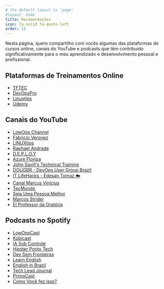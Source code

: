```yaml
---
# the default layout is 'page'
#layout: home
title: Recomendações
icon: fa-solid fa-quote-left
order: 12
---
```


Nesta página, quero compartilho com vocês algumas das plataformas de cursos online, canais do YouTube e podcasts que têm contribuído significativamente para o meu aprendizado e desenvolvimento pessoal e profissional.

## Plataformas de Treinamentos Online

- <i class="fa-solid fa-link"></i> [TFTEC](https://www.tftec.com.br)
- <i class="fa-solid fa-link"></i> [DevOpsPro](https://curso.devopspro.com.br/)
- <i class="fa-solid fa-link"></i> [Linuxtips](https://www.linuxtips.io/)
- <i class="fa-solid fa-link"></i> [Udemy](https://www.udemy.com/) 
  
## Canais do YouTube

- <i class="fab fa-youtube"></i> [LowOps Channel](https://www.youtube.com/@LowOps-Channel)
- <i class="fab fa-youtube"></i> [Fabricio Veronez](https://www.youtube.com/@fabricioveronez)
- <i class="fab fa-youtube"></i> [LINUXtips](https://www.youtube.com/@LinuxTips)
- <i class="fab fa-youtube"></i> [Raphael Andrade](https://www.youtube.com/@RaphaelAndrade)
- <i class="fab fa-youtube"></i> [D.E.P.L.O.Y](https://www.youtube.com/@D.E.P.L.O.Y)
- <i class="fab fa-youtube"></i> [Azure Floripa](https://www.youtube.com/@AzureFloripa)
- <i class="fab fa-youtube"></i> [John Savill's Technical Training](https://www.youtube.com/@NTFAQGuy)
- <i class="fab fa-youtube"></i> [DOUGBR - DevOps User Group Brazil](https://www.youtube.com/@dougbrazil)
- <i class="fab fa-youtube"></i> [IT LifeHacks - Edesan Tomaz ☁️](https://www.youtube.com/@ITLifeHacks)
- <i class="fab fa-youtube"></i> [Canal Marcus Vinícius](https://www.youtube.com/@canalmarcusvinicius/videos)
- <i class="fab fa-youtube"></i> [TecMundo](https://www.youtube.com/@tecmundo)
- <i class="fab fa-youtube"></i> [Seja Uma Pessoa Melhor](https://www.youtube.com/@sejaumapessoamelhor)
- <i class="fab fa-youtube"></i> [Marcos Strider](https://www.youtube.com/@marcostrider)
- <i class="fab fa-youtube"></i> [El Professor da Oratória](https://www.youtube.com/@elprofessordaoratoria)

## Podcasts no Spotify

- <i class="fa-brands fa-spotify"></i> [LowOpsCast](https://open.spotify.com/show/0U4kcZT2Cwn4CqQGg4Ywcj?si=1d9848b7fedd4059)
- <i class="fa-brands fa-spotify"></i> [Kubicast](https://open.spotify.com/show/7x2OHOUAaOnTjlSwBHNAjN?si=1c30528ecfd9400f)
- <i class="fa-brands fa-spotify"></i> [IA Sob Controle](https://open.spotify.com/show/5xLCMHJ6eGWzdu8JaIDkuP?si=c83cf258eb0847b8)
- <i class="fa-brands fa-spotify"></i> [Hipster Ponto Tech](https://open.spotify.com/show/2p0Vx75OmfsXktyLBuLuSf?si=fbce32599acd44c3)
- <i class="fa-brands fa-spotify"></i> [Dev Sem Fronteiras](https://open.spotify.com/show/3WsvUbTh7M1Rsw6lOGwYtk?si=9c76e2b7a02b43e9)
- <i class="fa-brands fa-spotify"></i> [Learn English](https://open.spotify.com/show/74wYLV01Ei5ahb232XzJNf?si=56097bae33864858)
- <i class="fa-brands fa-spotify"></i> [English in Brazil](https://open.spotify.com/show/0LZHZHWjUddEvNaY3NM98q?si=34dd2ab094774be2)
- <i class="fa-brands fa-spotify"></i> [Tech Lead Journal](https://open.spotify.com/show/5suS91H6OfqDt14ZsOD4RV?si=8f4e0ac6288349d32)
- <i class="fa-brands fa-spotify"></i> [PrimoCast](https://open.spotify.com/show/2gCj9YG9tjMexhS4pIlRHo?si=4532e82b82bc4744)
- <i class="fa-brands fa-spotify"></i> [Como Você fez isso?](https://open.spotify.com/show/1QJgd5aW274UcsHAShJwSE?si=00d204329ef74598)